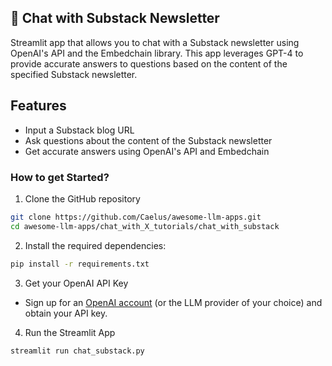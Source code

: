 ## 📝 Chat with Substack Newsletter
Streamlit app that allows you to chat with a Substack newsletter using OpenAI's API and the Embedchain library. This app leverages GPT-4 to provide accurate answers to questions based on the content of the specified Substack newsletter.

## Features
- Input a Substack blog URL
- Ask questions about the content of the Substack newsletter
- Get accurate answers using OpenAI's API and Embedchain

### How to get Started?

1. Clone the GitHub repository

```bash
git clone https://github.com/Caelus/awesome-llm-apps.git
cd awesome-llm-apps/chat_with_X_tutorials/chat_with_substack
```
2. Install the required dependencies:

```bash
pip install -r requirements.txt
```
3. Get your OpenAI API Key

- Sign up for an [OpenAI account](https://platform.openai.com/) (or the LLM provider of your choice) and obtain your API key.

4. Run the Streamlit App
```bash
streamlit run chat_substack.py
```